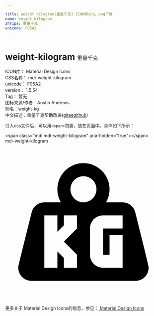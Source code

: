 ```yaml
---

title: weight kilogram(重量千克) ICON转svg、png下载
name: weight-kilogram
zhTips: 重量千克
unicode: F05A2

---
```


# weight-kilogram  <small style="font-size: 60%;font-weight: 100">重量千克</small>


<div class="detail-page">
<p>
<span>
ICON库：
<span class="badge-secondary badge">Material Design Icons</span> 
</span>
<br/>
<span>
CSS名称：
<span class="badge-secondary badge">mdi-weight-kilogram</span> 
</span>
<br/>
<span>
unicode：
<span class="badge-secondary badge">F05A2</span> 
</span>
<br/>
<span>
version：
<span class="badge-secondary badge">1.5.54</span> 
</span>
<br/>
<span>Tag：
<span class="badge-light badge">暂无</span>
</span>
<br/>
<span>图标来源/作者：<span class="badge-light badge">Austin Andrews</span></span> 
<br/>
<span>别名：<span class="badge-light badge">weight-kg</span></span><br/><span class="zh-detail">中文描述：<span class="badge-primary badge">重量千克</span><span class="help-link"><span>帮助改进</span>(<a href="https://gitee.com/liuwave/icon-helper/edit/master/json/material/weight-kilogram.json" target="_blank" rel="noopener noreferrer">gitee</a><a href="https://github.com/liuwave/icon-helper/edit/master/json/material/weight-kilogram.json" target="_blank" rel="noopener noreferrer">github</a></span>)</span><br/>
</p>
</div>
<div class="alert alert-dark">
  <i class="mdi mdi-weight-kilogram mdi-48px"></i>
  <i class="mdi mdi-weight-kilogram mdi-36px"></i>
  <i class="mdi mdi-weight-kilogram mdi-24px"></i>
  <i class="mdi mdi-weight-kilogram mdi-18px"></i>
</div>
<div>
  <p>引入css文件后，可以用<code>&lt;span&gt;</code>包裹，放在页面中。具体如下所示：    
  </p>
  <div class="alert alert-primary" style="font-size: 14px">
    &lt;span class="mdi mdi-weight-kilogram" aria-hidden="true"&gt;&lt;/span&gt;
    <copy-btn content='<span class="mdi mdi-weight-kilogram" aria-hidden="true"></span>'></copy-btn>
  </div>
  <div class="alert alert-secondary">
    <i class="mdi mdi-weight-kilogram"
    style="font-size: 24px"
    aria-hidden="true"></i> mdi-weight-kilogram
    <copy-btn content="mdi-weight-kilogram" btn-title="复制图标名称"></copy-btn>
  </div>
</div>
<div id="svg" class="svg-wrap">
<svg xmlns="http://www.w3.org/2000/svg" viewBox="0 0 24 24"><path d="M12,3A4,4 0 0,1 16,7C16,7.73 15.81,8.41 15.46,9H18C18.95,9 19.75,9.67 19.95,10.56C21.96,18.57 22,18.78 22,19A2,2 0 0,1 20,21H4A2,2 0 0,1 2,19C2,18.78 2.04,18.57 4.05,10.56C4.25,9.67 5.05,9 6,9H8.54C8.19,8.41 8,7.73 8,7A4,4 0 0,1 12,3M12,5A2,2 0 0,0 10,7A2,2 0 0,0 12,9A2,2 0 0,0 14,7A2,2 0 0,0 12,5M6,11V19H8V16.5L9,17.5V19H11V17L9,15L11,13V11H9V12.5L8,13.5V11H6M15,11C13.89,11 13,11.89 13,13V17C13,18.11 13.89,19 15,19H18V14H16V17H15V13H18V11H15Z" /></svg>
</div>
<detail full-name='mdi-weight-kilogram'></detail>
    
<div><p>更多关于 Material Design Icons的信息，参见：<a target="_blank" href="https://iconhelper.cn/material.html"> Material Design Icons</a>
</p></div>
